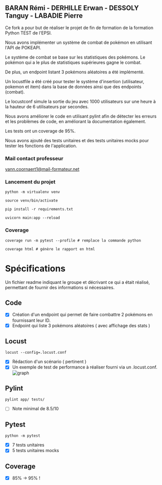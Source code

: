## BARAN Rémi - DERHILLE Erwan - DESSOLY Tanguy - LABADIE Pierre 

Ce fork a pour but de réaliser le projet de fin de formation de la formation Python TEST de l'EPSI.

Nous avons implémenter un système de combat de pokémon en utilisant l'API de POKEAPI.

Le système de combat se base sur les statistiques des pokémons. Le pokémon qui a le plus de statistiques supérieures gagne le combat.

De plus, un endpoint listant 3 pokémons aléatoires a été implémenté.

Un locustfile a été créé pour tester le système d'insertion (utilisateur, pokemon et item) dans la base de données ainsi que des endpoints (combat).

Le locustconf simule la sortie du jeu avec 1000 utilisateurs sur une heure à la hauteur de 6 utilisateurs par secondes.

Nous avons améliorer le code en utilisant pylint afin de détecter les erreurs et les problèmes de code, en améliorant la documentation également.

Les tests ont un coverage de 95%.

Nous avons ajouté des tests unitaires et des tests unitaires mocks pour tester les fonctions de l'application.

### Mail contact professeur
yann.coornaert1@mail-formateur.net


### Lancement du projet
```python -m virtualenv venv```

```source venv/bin/activate ```

```pip install -r requirements.txt```

```uvicorn main:app --reload ```


### Coverage
```coverage run -m pytest --profile # remplace la commande python```

```coverage html # génère le rapport en html```

# Spécifications
Un fichier readme indiquant le groupe et décrivant ce qui a était réalisé, permettant de fournir des informations si nécessaires.

## Code
- [X] Création d'un endpoint qui permet de faire combattre 2 pokémons en fournissant leur ID.
- [X] Endpoint qui liste 3 pokémons aléatoires ( avec affichage des stats )

## Locust
```locust --config=.locust.conf```
- [X] Rédaction d'un scénario ( pertinent )
- [X] Un exemple de test de performance à réaliser fourni via un .locust.conf.
![graph](graph.png)

## Pylint
```pylint app/ tests/```
- [ ] Note minimal de 8.5/10

## Pytest
```python -m pytest```
- [X] 7 tests unitaires
- [X] 5 tests unitaires mocks

## Coverage
- [X] 85% -> 95% ! 